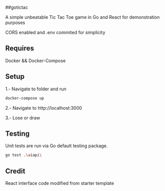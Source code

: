 ##gotictac

A simple unbeatable Tic Tac Toe game in Go and React for demonstration purposes

CORS enabled and .env commited for simplicity

## Requires

Docker && Docker-Compose

## Setup

1.- Navigate to folder and run 
```sh
docker-compose up
```
2.- Navigate to http://localhost:3000

3.- Lose or draw

## Testing

Unit tests are run via Go default testing package.

```sh
go test .\aiapi\
```

## Credit

React interface code modified from starter template